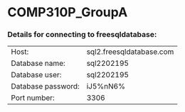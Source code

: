 # COMP310P_GroupA

### Details for connecting to freesqldatabase:

|   |       |
| :------------- | :------------- |
| Host:    |    sql2.freesqldatabase.com |
| Database name:   |   sql2202195 |
| Database user:    |  sql2202195 |
| Database password: | iJ5%nN6% |
|Port number:    |    3306 |
